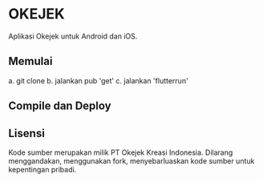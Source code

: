 # OKEJEK

Aplikasi Okejek untuk Android dan iOS.

## Memulai
a. git clone
b. jalankan pub 'get'
c. jalankan 'flutterrun'

## Compile dan Deploy

## Lisensi
Kode sumber merupakan milik PT Okejek Kreasi Indonesia.
Dilarang menggandakan, menggunakan fork, menyebarluaskan kode sumber untuk kepentingan pribadi.

